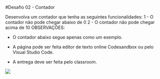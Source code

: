 #Desafio 02 - Contador

Desenvolva um contador que tenha as seguintes funcionalidades:
1 - O contador não pode chegar abaixo de 0
2 - O contador não pode chegar acima de 10
OBSERVAÇÕES:

- O contador abaixo segue apenas como um exemplo.

- A página pode ser feita editor de texto online Codesandbox ou pelo Visual Studio Code.

- A entrega deve ser feita pelo classroom.

<img src="../exemplo.png">
